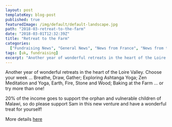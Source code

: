```yaml
---
layout: post
templateKey: blog-post
published: true
featuredImage: /img/default/default-landscape.jpg
path: "2018-03-retreat-to-the-farm"
date: "2018-03-01T12:32:39Z"
title: "Retreat to the Farm"
categories:
  ["Fundraising News", "General News", "News from France", "News from the UK"]
tags: [uk, fundraising]
excerpt: "Another year of wonderful retreats in the heart of the Loire Valley. Choose your week ... Breathe, ..."
---
```


Another year of wonderful retreats in the heart of the Loire Valley. Choose your week ... Breathe, Draw, Gather; Exploring Ashtanga Yoga; Zen Meditation and Yoga, Earth, Fire, Stone and Wood; Baking at the Farm ... or try more than one!

20% of the income goes to support the orphan and vulnerable children of Malawi, so do please support Sam in this new venture and have a wonderful treat for yourself!

More details [here](https://www.retreattothefarm.co.uk)
